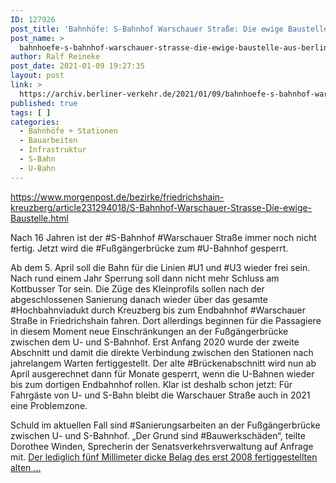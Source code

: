 ```yaml
---
ID: 127926
post_title: 'Bahnhöfe: S-Bahnhof Warschauer Straße: Die ewige Baustelle, aus Berliner Morgenpost'
post_name: >
  bahnhoefe-s-bahnhof-warschauer-strasse-die-ewige-baustelle-aus-berliner-morgenpost
author: Ralf Reineke
post_date: 2021-01-09 19:27:35
layout: post
link: >
  https://archiv.berliner-verkehr.de/2021/01/09/bahnhoefe-s-bahnhof-warschauer-strasse-die-ewige-baustelle-aus-berliner-morgenpost/
published: true
tags: [ ]
categories:
  - Bahnhöfe + Stationen
  - Bauarbeiten
  - Infrastruktur
  - S-Bahn
  - U-Bahn
---
```

https://www.morgenpost.de/bezirke/friedrichshain-kreuzberg/article231294018/S-Bahnhof-Warschauer-Strasse-Die-ewige-Baustelle.html

Nach 16 Jahren ist der #S-Bahnhof #Warschauer Straße immer noch nicht fertig. Jetzt wird die #Fußgängerbrücke zum #U-Bahnhof gesperrt.

Ab dem 5. April soll die Bahn für die Linien #U1 und #U3 wieder frei sein. Nach rund einem Jahr Sperrung soll dann nicht mehr Schluss am Kottbusser Tor sein. Die Züge des Kleinprofils sollen nach der abgeschlossenen Sanierung danach wieder über das gesamte #Hochbahnviadukt durch Kreuzberg bis zum Endbahnhof #Warschauer Straße in Friedrichshain fahren. Dort allerdings beginnen für die Passagiere in diesem Moment neue Einschränkungen an der Fußgängerbrücke zwischen dem U- und S-Bahnhof. Erst Anfang 2020 wurde der zweite Abschnitt und damit die direkte Verbindung zwischen den Stationen nach jahrelangem Warten fertiggestellt. Der alte #Brückenabschnitt wird nun ab April ausgerechnet dann für Monate gesperrt, wenn die U-Bahnen wieder bis zum dortigen Endbahnhof rollen. Klar ist deshalb schon jetzt: Für Fahrgäste von U- und S-Bahn bleibt die Warschauer Straße auch in 2021 eine Problemzone.

Schuld im aktuellen Fall sind #Sanierungsarbeiten an der Fußgängerbrücke zwischen U- und S-Bahnhof. „Der Grund sind #Bauwerkschäden“, teilte Dorothee Winden, Sprecherin der Senatsverkehrsverwaltung auf Anfrage mit. <a href="https://www.morgenpost.de/bezirke/friedrichshain-kreuzberg/article231294018/S-Bahnhof-Warschauer-Strasse-Die-ewige-Baustelle.html">Der lediglich fünf Millimeter dicke Belag des erst 2008 fertiggestellten alten ...</a>